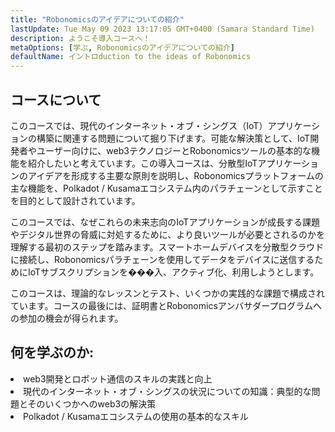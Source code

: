 ```yaml
---
title: "Robonomicsのアイデアについての紹介"
lastUpdate: Tue May 09 2023 13:17:05 GMT+0400 (Samara Standard Time)
description: ようこそ導入コースへ！
metaOptions: [学ぶ, Robonomicsのアイデアについての紹介]
defaultName: イントロduction to the ideas of Robonomics
---
```


## コースについて

このコースでは、現代のインターネット・オブ・シングス（IoT）アプリケーションの構築に関連する問題について掘り下げます。可能な解決策として、IoT開発者やユーザー向けに、web3テクノロジーとRobonomicsツールの基本的な機能を紹介したいと考えています。この導入コースは、分散型IoTアプリケーションのアイデアを形成する主要な原則を説明し、Robonomicsプラットフォームの主な機能を、Polkadot / Kusamaエコシステム内のパラチェーンとして示すことを目的として設計されています。

このコースでは、なぜこれらの未来志向のIoTアプリケーションが成長する課題やデジタル世界の脅威に対処するために、より良いツールが必要とされるのかを理解する最初のステップを踏みます。スマートホームデバイスを分散型クラウドに接続し、Robonomicsパラチェーンを使用してデータをデバイスに送信するためにIoTサブスクリプションを���入、アクティブ化、利用しようとします。

このコースは、理論的なレッスンとテスト、いくつかの実践的な課題で構成されています。コースの最後には、証明書とRobonomicsアンバサダープログラムへの参加の機会が得られます。


## 何を学ぶのか:

<List type="plus">
  <li>
    web3開発とロボット通信のスキルの実践と向上
  </li>
  <li>
    現代のインターネット・オブ・シングスの状況についての知識：典型的な問題とそのいくつかへのweb3の解決策
  </li>
   <li>
    Polkadot / Kusamaエコシステムの使用の基本的なスキル
  </li>
</List>